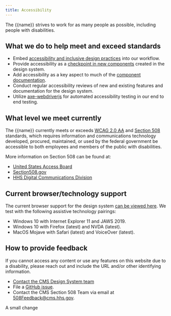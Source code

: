 ```yaml
---
title: Accessibility
---
```

The {{name}} strives to work for as many people as possible, including people with disabilities.

## What we do to help meet and exceed standards

* Embed [accessibility and inclusive design practices](https://accessibility.digital.gov/) into our workflow.
* Provide accessibility as a [checkpoint in new components](https://github.com/CMSgov/design-system/blob/master/.github/ISSUE_TEMPLATE/component-validation-checklist.md) created in the design system.
* Add accessibility as a key aspect to much of the [component documentation](https://github.com/CMSgov/design-system/blob/master/guides/WRITING-DOCUMENTATION.md).
* Conduct regular accessibility reviews of new and existing features and documentation for the design system.
* Utilize [axe-webdriverjs](https://github.com/dequelabs/axe-webdriverjs) for automated accessibility testing in our end to end testing.

## What level we meet currently

The {{name}} currently meets or exceeds [WCAG 2.0 AA](https://www.w3.org/TR/WCAG20/) and [Section 508](http://www.section508.gov/) standards, which requires information and communications technology developed, procured, maintained, or used by the federal government be accessible to both employees and members of the public with disabilities.

More information on Section 508 can be found at:

* [United States Access Board](http://www.access-board.gov/508.htm)
* [Section508.gov](http://www.section508.gov)
* [HHS Digital Communications Division](http://www.hhs.gov/web/508)

## Current browser/technology support

The current browser support for the design system [can be viewed here]({{root}}/startup/browser-support/). We test with the following assistive technology pairings:

* Windows 10 with Internet Explorer 11 and JAWS 2019.
* Windows 10 with Firefox (latest) and NVDA (latest).
* MacOS Mojave with Safari (latest) and VoiceOver (latest).

## How to provide feedback

If you cannot access any content or use any features on this website due to a disability, please reach out and include the URL and/or other identifying information.

* [Contact the CMS Design System team](https://cms.gov1.qualtrics.com/jfe/form/SV_eqTlI7HbrXthrlX)
* File a [GitHub issue](https://github.com/CMSgov/design-system/issues/new?assignees=&labels=&template=general-issue.md&title=).
* Contact the CMS Section 508 Team via email at [508Feedback@cms.hhs.gov](mailto:508Feedback@cms.hhs.gov).

A small change